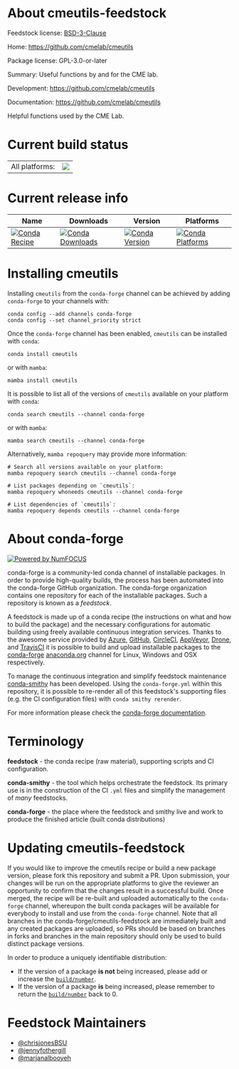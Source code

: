 About cmeutils-feedstock
========================

Feedstock license: [BSD-3-Clause](https://github.com/conda-forge/cmeutils-feedstock/blob/main/LICENSE.txt)

Home: https://github.com/cmelab/cmeutils

Package license: GPL-3.0-or-later

Summary: Useful functions by and for the CME lab.

Development: https://github.com/cmelab/cmeutils

Documentation: https://github.com/cmelab/cmeutils

Helpful functions used by the CME Lab.


Current build status
====================


<table><tr><td>All platforms:</td>
    <td>
      <a href="https://dev.azure.com/conda-forge/feedstock-builds/_build/latest?definitionId=15906&branchName=main">
        <img src="https://dev.azure.com/conda-forge/feedstock-builds/_apis/build/status/cmeutils-feedstock?branchName=main">
      </a>
    </td>
  </tr>
</table>

Current release info
====================

| Name | Downloads | Version | Platforms |
| --- | --- | --- | --- |
| [![Conda Recipe](https://img.shields.io/badge/recipe-cmeutils-green.svg)](https://anaconda.org/conda-forge/cmeutils) | [![Conda Downloads](https://img.shields.io/conda/dn/conda-forge/cmeutils.svg)](https://anaconda.org/conda-forge/cmeutils) | [![Conda Version](https://img.shields.io/conda/vn/conda-forge/cmeutils.svg)](https://anaconda.org/conda-forge/cmeutils) | [![Conda Platforms](https://img.shields.io/conda/pn/conda-forge/cmeutils.svg)](https://anaconda.org/conda-forge/cmeutils) |

Installing cmeutils
===================

Installing `cmeutils` from the `conda-forge` channel can be achieved by adding `conda-forge` to your channels with:

```
conda config --add channels conda-forge
conda config --set channel_priority strict
```

Once the `conda-forge` channel has been enabled, `cmeutils` can be installed with `conda`:

```
conda install cmeutils
```

or with `mamba`:

```
mamba install cmeutils
```

It is possible to list all of the versions of `cmeutils` available on your platform with `conda`:

```
conda search cmeutils --channel conda-forge
```

or with `mamba`:

```
mamba search cmeutils --channel conda-forge
```

Alternatively, `mamba repoquery` may provide more information:

```
# Search all versions available on your platform:
mamba repoquery search cmeutils --channel conda-forge

# List packages depending on `cmeutils`:
mamba repoquery whoneeds cmeutils --channel conda-forge

# List dependencies of `cmeutils`:
mamba repoquery depends cmeutils --channel conda-forge
```


About conda-forge
=================

[![Powered by
NumFOCUS](https://img.shields.io/badge/powered%20by-NumFOCUS-orange.svg?style=flat&colorA=E1523D&colorB=007D8A)](https://numfocus.org)

conda-forge is a community-led conda channel of installable packages.
In order to provide high-quality builds, the process has been automated into the
conda-forge GitHub organization. The conda-forge organization contains one repository
for each of the installable packages. Such a repository is known as a *feedstock*.

A feedstock is made up of a conda recipe (the instructions on what and how to build
the package) and the necessary configurations for automatic building using freely
available continuous integration services. Thanks to the awesome service provided by
[Azure](https://azure.microsoft.com/en-us/services/devops/), [GitHub](https://github.com/),
[CircleCI](https://circleci.com/), [AppVeyor](https://www.appveyor.com/),
[Drone](https://cloud.drone.io/welcome), and [TravisCI](https://travis-ci.com/)
it is possible to build and upload installable packages to the
[conda-forge](https://anaconda.org/conda-forge) [anaconda.org](https://anaconda.org/)
channel for Linux, Windows and OSX respectively.

To manage the continuous integration and simplify feedstock maintenance
[conda-smithy](https://github.com/conda-forge/conda-smithy) has been developed.
Using the ``conda-forge.yml`` within this repository, it is possible to re-render all of
this feedstock's supporting files (e.g. the CI configuration files) with ``conda smithy rerender``.

For more information please check the [conda-forge documentation](https://conda-forge.org/docs/).

Terminology
===========

**feedstock** - the conda recipe (raw material), supporting scripts and CI configuration.

**conda-smithy** - the tool which helps orchestrate the feedstock.
                   Its primary use is in the construction of the CI ``.yml`` files
                   and simplify the management of *many* feedstocks.

**conda-forge** - the place where the feedstock and smithy live and work to
                  produce the finished article (built conda distributions)


Updating cmeutils-feedstock
===========================

If you would like to improve the cmeutils recipe or build a new
package version, please fork this repository and submit a PR. Upon submission,
your changes will be run on the appropriate platforms to give the reviewer an
opportunity to confirm that the changes result in a successful build. Once
merged, the recipe will be re-built and uploaded automatically to the
`conda-forge` channel, whereupon the built conda packages will be available for
everybody to install and use from the `conda-forge` channel.
Note that all branches in the conda-forge/cmeutils-feedstock are
immediately built and any created packages are uploaded, so PRs should be based
on branches in forks and branches in the main repository should only be used to
build distinct package versions.

In order to produce a uniquely identifiable distribution:
 * If the version of a package **is not** being increased, please add or increase
   the [``build/number``](https://docs.conda.io/projects/conda-build/en/latest/resources/define-metadata.html#build-number-and-string).
 * If the version of a package **is** being increased, please remember to return
   the [``build/number``](https://docs.conda.io/projects/conda-build/en/latest/resources/define-metadata.html#build-number-and-string)
   back to 0.

Feedstock Maintainers
=====================

* [@chrisjonesBSU](https://github.com/chrisjonesBSU/)
* [@jennyfothergill](https://github.com/jennyfothergill/)
* [@marjanalbooyeh](https://github.com/marjanalbooyeh)

